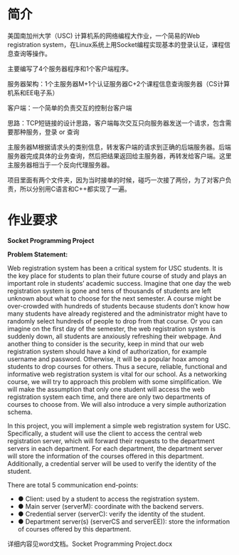 # 简介

美国南加州大学（USC) 计算机系的网络编程大作业，一个简易的Web registration system，在Linux系统上用Socket编程实现基本的登录认证，课程信息查询等操作。

主要编写了4个服务器程序和1个客户端程序。

服务器架构：1个主服务器M+1个认证服务器C+2个课程信息查询服务器（CS计算机系和EE电子系）

客户端：一个简单的负责交互的控制台客户端

思路：TCP短链接的设计思路，客户端每次交互只向服务器发送一个请求，包含需要那种服务，登录 or 查询

主服务器M根据请求头的类别信息，转发客户端的请求到正确的后端服务器。后端服务器完成具体的业务查询，然后把结果返回给主服务器，再转发给客户端。这里主服务器相当于一个反向代理服务器。

项目里面有两个文件夹，因为当时接单的时候，碰巧一次接了两份，为了对客户负责，所以分别用C语言和C++都实现了一遍。

# 作业要求

 **Socket Programming Project**

**Problem Statement:** 

Web registration system has been a critical system for USC students. It is the key place for students to plan their future course of study and plays an important role in students’ academic success. Imagine that one day the web registration system is gone and tens of thousands of students are left unknown about what to choose for the next semester. A course might be over-crowded with hundreds of students because students don’t know how many students have already registered and the administrator might have to randomly select hundreds of people to drop from that course. Or you can imagine on the first day of the semester, the web registration system is suddenly down, all students are anxiously refreshing their webpage. And another thing to consider is the security, keep in mind that our web registration system should have a kind of authorization, for example username and password. Otherwise, it will be a popular hoax among students to drop courses for others. Thus a secure, reliable, functional and informative web registration system is vital for our school. As a networking course, we will try to approach this problem with some simplification. We will make the assumption that only one student will access the web registration system each time, and there are only two departments of courses to choose from. We will also introduce a very simple authorization schema. 

In this project, you will implement a simple web registration system for USC. Specifically, a student will use the client to access the central web registration server, which will forward their requests to the department servers in each department. For each department, the department server will store the information of the courses offered in this department. Additionally, a credential server will be used to verify the identity of the student. 

There are total 5 communication end-points: 

- ●  Client:      used by a student to access the registration system. 
- ●  Main      server (serverM): coordinate with the backend servers. 
- ●  Credential      server (serverC): verify the identity of the student. 
- ●  Department      server(s) (serverCS and serverEE)): store the information of courses      offered by this department. 

详细内容见word文档。Socket Programming Project.docx
